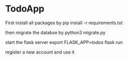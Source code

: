 # TodoApp

First install all packages by
    pip install -r requirements.txt

then migrate the databse by
    python3 migrate.py

start the flask server
    export FLASK_APP=todos
    flask run

register a new account and use it

